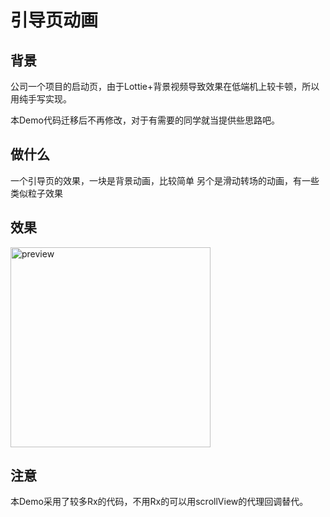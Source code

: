 # 引导页动画

## 背景

公司一个项目的启动页，由于Lottie+背景视频导致效果在低端机上较卡顿，所以用纯手写实现。

本Demo代码迁移后不再修改，对于有需要的同学就当提供些思路吧。

## 做什么

一个引导页的效果，一块是背景动画，比较简单
另个是滑动转场的动画，有一些类似粒子效果

## **效果**

<p align="left" >
  <img src="preview_2.gif" alt="preview" title="preview" width = "320">
</p>

## 注意

本Demo采用了较多Rx的代码，不用Rx的可以用scrollView的代理回调替代。
